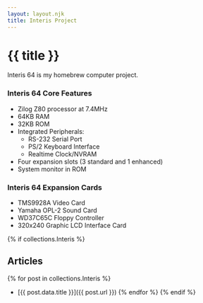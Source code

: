 ```yaml
---
layout: layout.njk
title: Interis Project
---
```

# {{ title }}

Interis 64 is my homebrew computer project.

### Interis 64 Core Features
- Zilog Z80 processor at 7.4MHz
- 64KB RAM
- 32KB ROM
- Integrated Peripherals:
  - RS-232 Serial Port
  - PS/2 Keyboard Interface
  - Realtime Clock/NVRAM
- Four expansion slots (3 standard and 1 enhanced)
- System monitor in ROM

### Interis 64 Expansion Cards
- TMS9928A Video Card
- Yamaha OPL-2 Sound Card
- WD37C65C Floppy Controller
- 320x240 Graphic LCD Interface Card


{% if collections.Interis %}
## Articles
{% for post in collections.Interis %}
- [{{ post.data.title }}]({{ post.url }})
{% endfor %}
{% endif %}